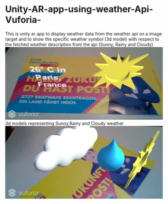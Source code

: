 # Unity-AR-app-using-weather-Api-Vuforia-
This is unity ar app to display weather data from the weather api on a image target and to show the specific weather symbol (3d model) with respect to the fetched weather description from the api (Sunny, Rainy and Cloudy)
![](Image/ar1.jpg)<br/>
3d models representing Sunny,Rainy and Cloudy weather
![](Image/ar2.jpg)
